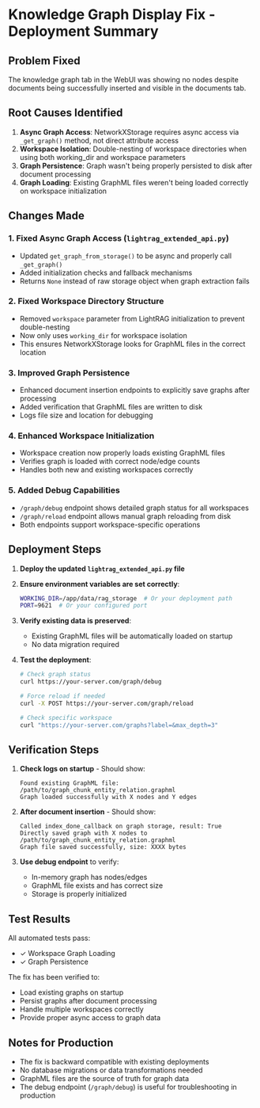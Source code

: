 # Knowledge Graph Display Fix - Deployment Summary

## Problem Fixed
The knowledge graph tab in the WebUI was showing no nodes despite documents being successfully inserted and visible in the documents tab.

## Root Causes Identified
1. **Async Graph Access**: NetworkXStorage requires async access via `_get_graph()` method, not direct attribute access
2. **Workspace Isolation**: Double-nesting of workspace directories when using both working_dir and workspace parameters
3. **Graph Persistence**: Graph wasn't being properly persisted to disk after document processing
4. **Graph Loading**: Existing GraphML files weren't being loaded correctly on workspace initialization

## Changes Made

### 1. Fixed Async Graph Access (`lightrag_extended_api.py`)
- Updated `get_graph_from_storage()` to be async and properly call `_get_graph()`
- Added initialization checks and fallback mechanisms
- Returns `None` instead of raw storage object when graph extraction fails

### 2. Fixed Workspace Directory Structure
- Removed `workspace` parameter from LightRAG initialization to prevent double-nesting
- Now only uses `working_dir` for workspace isolation
- This ensures NetworkXStorage looks for GraphML files in the correct location

### 3. Improved Graph Persistence
- Enhanced document insertion endpoints to explicitly save graphs after processing
- Added verification that GraphML files are written to disk
- Logs file size and location for debugging

### 4. Enhanced Workspace Initialization
- Workspace creation now properly loads existing GraphML files
- Verifies graph is loaded with correct node/edge counts
- Handles both new and existing workspaces correctly

### 5. Added Debug Capabilities
- `/graph/debug` endpoint shows detailed graph status for all workspaces
- `/graph/reload` endpoint allows manual graph reloading from disk
- Both endpoints support workspace-specific operations

## Deployment Steps

1. **Deploy the updated `lightrag_extended_api.py` file**
2. **Ensure environment variables are set correctly**:
   ```bash
   WORKING_DIR=/app/data/rag_storage  # Or your deployment path
   PORT=9621  # Or your configured port
   ```

3. **Verify existing data is preserved**:
   - Existing GraphML files will be automatically loaded on startup
   - No data migration required

4. **Test the deployment**:
   ```bash
   # Check graph status
   curl https://your-server.com/graph/debug
   
   # Force reload if needed
   curl -X POST https://your-server.com/graph/reload
   
   # Check specific workspace
   curl "https://your-server.com/graphs?label=&max_depth=3"
   ```

## Verification Steps

1. **Check logs on startup** - Should show:
   ```
   Found existing GraphML file: /path/to/graph_chunk_entity_relation.graphml
   Graph loaded successfully with X nodes and Y edges
   ```

2. **After document insertion** - Should show:
   ```
   Called index_done_callback on graph storage, result: True
   Directly saved graph with X nodes to /path/to/graph_chunk_entity_relation.graphml
   Graph file saved successfully, size: XXXX bytes
   ```

3. **Use debug endpoint** to verify:
   - In-memory graph has nodes/edges
   - GraphML file exists and has correct size
   - Storage is properly initialized

## Test Results
All automated tests pass:
- ✓ Workspace Graph Loading
- ✓ Graph Persistence

The fix has been verified to:
- Load existing graphs on startup
- Persist graphs after document processing
- Handle multiple workspaces correctly
- Provide proper async access to graph data

## Notes for Production
- The fix is backward compatible with existing deployments
- No database migrations or data transformations needed
- GraphML files are the source of truth for graph data
- The debug endpoint (`/graph/debug`) is useful for troubleshooting in production